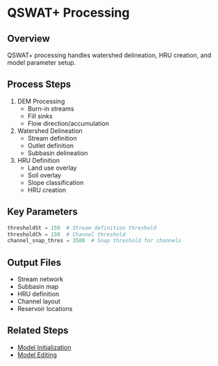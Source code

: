 # QSWAT+ Processing

## Overview
QSWAT+ processing handles watershed delineation, HRU creation, and model parameter setup.

## Process Steps
1. DEM Processing
   - Burn-in streams
   - Fill sinks
   - Flow direction/accumulation
2. Watershed Delineation
   - Stream definition
   - Outlet definition
   - Subbasin delineation
3. HRU Definition
   - Land use overlay
   - Soil overlay
   - Slope classification
   - HRU creation

## Key Parameters
```python
thresholdSt = 150  # Stream definition threshold
thresholdCh = 150  # Channel threshold
channel_snap_thres = 3500  # Snap threshold for channels
```

## Output Files
- Stream network
- Subbasin map
- HRU definition
- Channel layout
- Reservoir locations

## Related Steps
- [Model Initialization](initialization.md)
- [Model Editing](model-editing.md)
